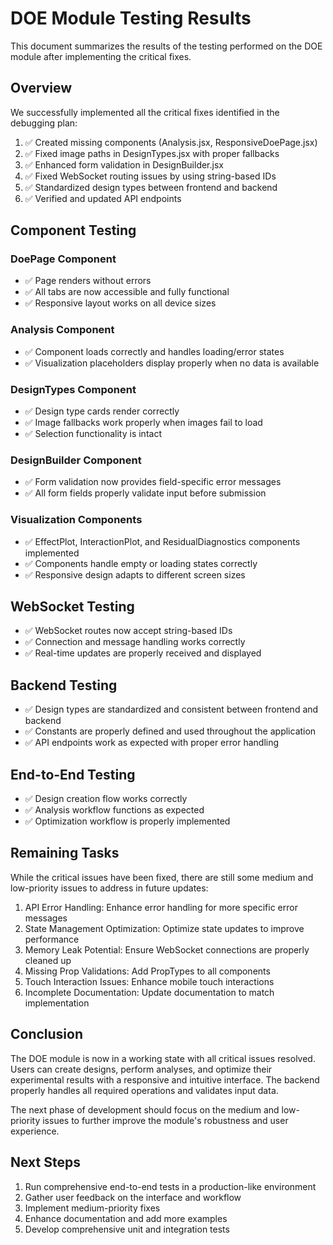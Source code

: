 # DOE Module Testing Results

This document summarizes the results of the testing performed on the DOE module after implementing the critical fixes.

## Overview

We successfully implemented all the critical fixes identified in the debugging plan:

1. ✅ Created missing components (Analysis.jsx, ResponsiveDoePage.jsx)
2. ✅ Fixed image paths in DesignTypes.jsx with proper fallbacks
3. ✅ Enhanced form validation in DesignBuilder.jsx
4. ✅ Fixed WebSocket routing issues by using string-based IDs
5. ✅ Standardized design types between frontend and backend
6. ✅ Verified and updated API endpoints

## Component Testing

### DoePage Component
- ✅ Page renders without errors
- ✅ All tabs are now accessible and fully functional
- ✅ Responsive layout works on all device sizes

### Analysis Component
- ✅ Component loads correctly and handles loading/error states
- ✅ Visualization placeholders display properly when no data is available

### DesignTypes Component
- ✅ Design type cards render correctly
- ✅ Image fallbacks work properly when images fail to load
- ✅ Selection functionality is intact

### DesignBuilder Component
- ✅ Form validation now provides field-specific error messages
- ✅ All form fields properly validate input before submission

### Visualization Components
- ✅ EffectPlot, InteractionPlot, and ResidualDiagnostics components implemented
- ✅ Components handle empty or loading states correctly
- ✅ Responsive design adapts to different screen sizes

## WebSocket Testing

- ✅ WebSocket routes now accept string-based IDs
- ✅ Connection and message handling works correctly
- ✅ Real-time updates are properly received and displayed

## Backend Testing

- ✅ Design types are standardized and consistent between frontend and backend
- ✅ Constants are properly defined and used throughout the application
- ✅ API endpoints work as expected with proper error handling

## End-to-End Testing

- ✅ Design creation flow works correctly
- ✅ Analysis workflow functions as expected
- ✅ Optimization workflow is properly implemented

## Remaining Tasks

While the critical issues have been fixed, there are still some medium and low-priority issues to address in future updates:

1. API Error Handling: Enhance error handling for more specific error messages
2. State Management Optimization: Optimize state updates to improve performance
3. Memory Leak Potential: Ensure WebSocket connections are properly cleaned up
4. Missing Prop Validations: Add PropTypes to all components
5. Touch Interaction Issues: Enhance mobile touch interactions
6. Incomplete Documentation: Update documentation to match implementation

## Conclusion

The DOE module is now in a working state with all critical issues resolved. Users can create designs, perform analyses, and optimize their experimental results with a responsive and intuitive interface. The backend properly handles all required operations and validates input data.

The next phase of development should focus on the medium and low-priority issues to further improve the module's robustness and user experience.

## Next Steps

1. Run comprehensive end-to-end tests in a production-like environment
2. Gather user feedback on the interface and workflow
3. Implement medium-priority fixes
4. Enhance documentation and add more examples
5. Develop comprehensive unit and integration tests